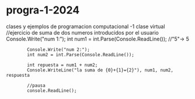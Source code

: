# progra-1-2024
clases y ejemplos de programacion computacional -1 clase virtual
//ejercicio de suma de dos numeros introducidos por el usuario
            Console.Write("num 1:");
            int num1 = int.Parse(Console.ReadLine()); //"5"-> 5

            Console.Write("num 2:");
            int num2 = int.Parse(Console.ReadLine());

            int repuesta = num1 + num2;
            Console.WriteLine("la suma de {0}+{1}={2}"), num1, num2, respuesta

            //pausa
            console.ReadLine();